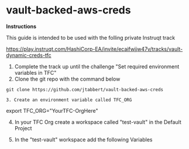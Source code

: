 # vault-backed-aws-creds

**Instructions**

This guide is intended to be used with the folling private Instruqt track

https://play.instruqt.com/HashiCorp-EA/invite/ecaifwjjw47v/tracks/vault-dynamic-creds-tfc

1. Complete the track up until the challenge "Set required environment variables in TFC"
2. Clone the git repo with the command below
```
git clone https://github.com/jtabbert/vault-backed-aws-creds

3. Create an environment variable called TFC_ORG
```
export TFC_ORG="YourTFC-OrgHere"

4. In your TFC Org create a workspace called "test-vault" in the Default Project

5. In the "test-vault" workspace add the following Variables


